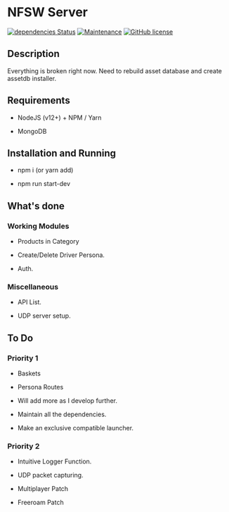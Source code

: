 # NFSW Server

[![dependencies Status](https://david-dm.org/aaditya/sbrw-server/status.svg)](https://david-dm.org/aaditya/sbrw-server)
[![Maintenance](https://img.shields.io/badge/Maintained%3F-yes-green.svg)](https://github.com/aaditya/sbrw-server/graphs/commit-activity)
[![GitHub license](https://img.shields.io/badge/license-GPL-blue.svg)](https://github.com/aaditya/sbrw-server/blob/master/LICENSE)

## Description

Everything is broken right now. Need to rebuild asset database and create assetdb installer.

## Requirements

* NodeJS (v12+) + NPM / Yarn

* MongoDB 

## Installation and Running

* npm i (or yarn add)

* npm run start-dev

## What's done

### Working Modules

* Products in Category 

* Create/Delete Driver Persona.

* Auth.

### Miscellaneous

* API List.

* UDP server setup.

## To Do

### Priority 1

* Baskets

* Persona Routes

* Will add more as I develop further.

* Maintain all the dependencies.

* Make an exclusive compatible launcher.

### Priority 2

* Intuitive Logger Function.

* UDP packet capturing.

* Multiplayer Patch

* Freeroam Patch
